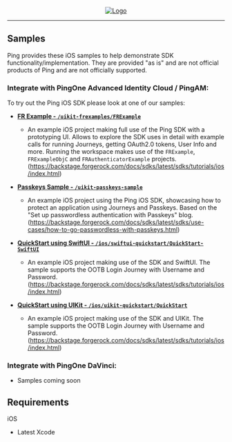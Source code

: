 <p align="center">
  <a href="https://github.com/ForgeRock/sdk-sample-apps">
    <img src="https://cdn.forgerock.com/logo/interim/Logo-PingIdentity-ForgeRock-Hor-FullColor.svg" alt="Logo">
  </a>
  <hr/>
</p>

## Samples

Ping provides these iOS samples to help demonstrate SDK functionality/implementation. They are provided "as is" and are not official products of Ping and are not officially supported.

### Integrate with PingOne Advanced Identity Cloud / PingAM:

To try out the Ping iOS SDK please look at one of our samples:

- [**FR Example - `/uikit-frexamples/FRExample`**](./uikit-frexamples/)
  
  - An example iOS project making full use of the Ping SDK with a prototyping UI. Allows to explore the SDK uses in detail with example calls for running Journeys, getting OAuth2.0 tokens, User Info and more. Running the workspace makes use of the `FRExample`, `FRExampleObjC` and `FRAuthenticatorExample` projects.
  (https://backstage.forgerock.com/docs/sdks/latest/sdks/tutorials/ios/index.html)

- [**Passkeys Sample - `/uikit-passkeys-sample`**](./uikit-passkeys-sample/UnsummitAuthentication)
  
  - An example iOS project using the Ping iOS SDK, showcasing how to protect an application using Journeys and Passkeys. Based on the "Set up passwordless authentication with Passkeys" blog.
  (https://backstage.forgerock.com/docs/sdks/latest/sdks/use-cases/how-to-go-passwordless-with-passkeys.html)

- [**QuickStart using SwiftUI - `/ios/swiftui-quickstart/QuickStart-SwiftUI`**](./swiftui-quickstart/)
  
  - An example iOS project making use of the SDK and SwiftUI. The sample supports the OOTB Login Journey with Username and Password.
  (https://backstage.forgerock.com/docs/sdks/latest/sdks/tutorials/ios/index.html)

- [**QuickStart using UIKit - `/ios/uikit-quickstart/QuickStart`**](./uikit-quickstart/)
 
  - An example iOS project making use of the SDK and UIKit. The sample supports the OOTB Login Journey with Username and Password.
  (https://backstage.forgerock.com/docs/sdks/latest/sdks/tutorials/ios/index.html)


### Integrate with PingOne DaVinci:

- Samples coming soon

## Requirements

iOS
- Latest Xcode
